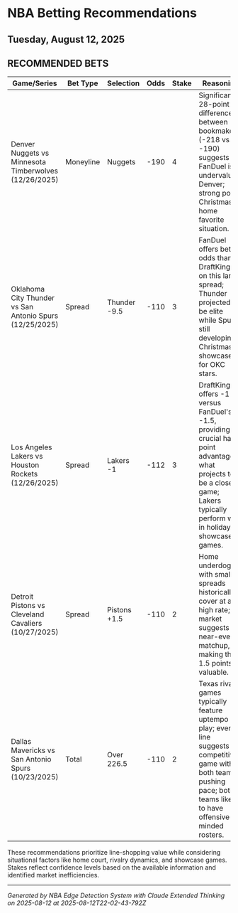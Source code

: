# NBA Betting Recommendations
## Tuesday, August 12, 2025

## RECOMMENDED BETS
| Game/Series | Bet Type | Selection | Odds | Stake | Reasoning |
|-------------|----------|-----------|------|-------|-----------|
| Denver Nuggets vs Minnesota Timberwolves (12/26/2025) | Moneyline | Nuggets | -190 | 4 | Significant 28-point difference between bookmakers (-218 vs -190) suggests FanDuel is undervaluing Denver; strong post-Christmas home favorite situation. |
| Oklahoma City Thunder vs San Antonio Spurs (12/25/2025) | Spread | Thunder -9.5 | -110 | 3 | FanDuel offers better odds than DraftKings on this large spread; Thunder projected to be elite while Spurs still developing; Christmas showcase for OKC stars. |
| Los Angeles Lakers vs Houston Rockets (12/26/2025) | Spread | Lakers -1 | -112 | 3 | DraftKings offers -1 versus FanDuel's -1.5, providing a crucial half-point advantage in what projects to be a close game; Lakers typically perform well in holiday showcase games. |
| Detroit Pistons vs Cleveland Cavaliers (10/27/2025) | Spread | Pistons +1.5 | -110 | 2 | Home underdogs with small spreads historically cover at a high rate; market suggests near-even matchup, making the 1.5 points valuable. |
| Dallas Mavericks vs San Antonio Spurs (10/23/2025) | Total | Over 226.5 | -110 | 2 | Texas rivalry games typically feature uptempo play; even line suggests competitive game with both teams pushing pace; both teams likely to have offensive-minded rosters. |

These recommendations prioritize line-shopping value while considering situational factors like home court, rivalry dynamics, and showcase games. Stakes reflect confidence levels based on the available information and identified market inefficiencies.

---
*Generated by NBA Edge Detection System with Claude Extended Thinking on 2025-08-12 at 2025-08-12T22-02-43-792Z*
